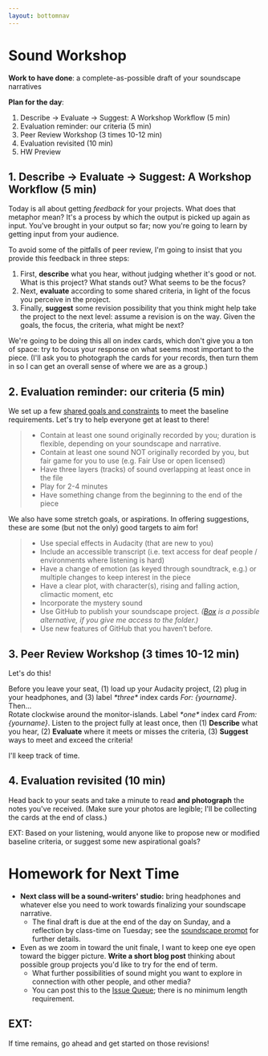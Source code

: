 ```yaml
---
layout: bottomnav
---
```


# Sound Workshop

**Work to have done**: a complete-as-possible draft of your soundscape narratives

**Plan for the day**:

1. Describe -> Evaluate -> Suggest: A Workshop Workflow (5 min)
2. Evaluation reminder: our criteria (5 min)
3. Peer Review Workshop (3 times 10-12 min)
4. Evaluation revisited (10 min)
5. HW Preview


## 1. Describe -> Evaluate -> Suggest: A Workshop Workflow (5 min)

Today is all about getting _feedback_ for your projects. What does that metaphor mean? It's a process by which the output is picked up again as input. You've brought in your output so far; now you're going to learn by getting input from your audience.

<!-- A lot of peer review fails because it falls to one of two extremes: noncommittal nods, or non-stop nitpicking. Neither really takes advantage of the output we have in front of us. -->

To avoid some of the pitfalls of peer review, I'm going to insist that you provide this feedback in three steps:
<div class="alert alert-info">
<ol><li> First, <strong>describe</strong> what you hear, without judging whether it's good or not. What is this project? What stands out? What seems to be the focus? <!-- A lot of times as writers, even soundwriters, we don't even know if our audience is getting the main point we want to get across.  --></li>
<li>Next, <strong>evaluate</strong> according to some shared criteria, in light of the focus you perceive in the project. <!-- NB: This is still a form of description: it's not about "good" or "bad" in the abstract but about where it meets or misses the shared or stated goals. --></li>
<li>Finally, <strong>suggest</strong> some revision possibility that you think might help take the project to the next level: assume a revision is on the way. Given the goals, the focus, the criteria, what might be next? <!-- Pose this as a suggestion, not a command: and interpret these as suggestions, not commands. --></li>
</ol>
</div>

We're going to be doing this all on index cards, which don't give you a ton of space: try to focus your response on what seems most important to the piece. (I'll ask you to photograph the cards for your records, then turn them in so I can get an overall sense of where we are as a group.)

## 2. Evaluation reminder: our criteria (5 min)
We set up a few [shared goals and constraints](http://bit.ly/cdm2019fall-criteria) to meet the baseline requirements. Let's try to help everyone get at least to there!
> * Contain at least one sound originally recorded by you; duration is flexible, depending on your soundscape and narrative.
> * Contain at least one sound NOT originally recorded by you, but fair game for you to use (e.g. Fair Use or open licensed)
> * Have three layers (tracks) of sound overlapping at least once in the file
> * Play for 2-4 minutes
> * Have something change from the beginning to the end of the piece


We also have some stretch goals, or aspirations. In offering suggestions, these are some (but not the only) good targets to aim for!
> * Use special effects in Audacity (that are new to you)
> * Include an accessible transcript (i.e. text access for deaf people / environments where listening is hard)
> * Have a change of emotion (as keyed through soundtrack, e.g.) or multiple changes to keep interest in the piece
> * Have a clear plot, with character(s), rising and falling action, climactic moment, etc
> * Incorporate the mystery sound
> * Use GitHub to publish your soundscape project. _([Box](http://pitt.box.com) is a possible alternative, if you give me access to the folder.)_
> * Use new features of GitHub that you haven’t before.
<!-- one more suggestion, from last year: Practice careful _alignment_ (e.g. of music change with plot change, or an interesting background moment with silence in the foreground) -->

## 3. Peer Review Workshop (3 times 10-12 min)

Let's do this!
<div class="alert alert-info">
Before you leave your seat, (1) load up your Audacity project, (2) plug in your headphones, and (3) label <em>*three*</em> index cards <em>For: {yourname}</em>.
</div>
Then...
<div class="alert alert-success">
Rotate clockwise around the monitor-islands. Label <em>*one*</em> index card <em>From: {yourname}</em>. Listen to the project fully at least once, then (1) <strong>Describe</strong> what you hear, (2) <strong>Evaluate</strong> where it meets or misses the criteria, (3) <strong>Suggest</strong> ways to meet and exceed the criteria!
</div>

I'll keep track of time.

<!-- On subsequent loops, note that you may also want to read and/or refer to the previous index cards... **after** listening to the project first. -->

## 4. Evaluation revisited (10 min)
Head back to your seats and take a minute to read **and photograph** the notes you've received. (Make sure your photos are legible; I'll be collecting the cards at the end of class.)

<div class="alert alert-white">
EXT: Based on your listening, would anyone like to propose new or modified baseline criteria, or suggest some new aspirational goals?
</div>


# Homework for Next Time

* **Next class will be a sound-writers' studio:** bring headphones and whatever else you need to work towards finalizing your soundscape narrative.
  - The final draft is due at the end of the day on Sunday, and a reflection by class-time on Tuesday; see the [soundscape prompt](https://github.com/benmiller314/soundscape-prompt-2019fall) for further details.
* Even as we zoom in toward the unit finale, I want to keep one eye open toward the bigger picture. **Write a short blog post** thinking about possible group projects you'd like to try for the end of term.
  - What further possibilities of sound might you want to explore in connection with other people, and other media?
  - You can post this to the [Issue Queue]({{site.github.repository_url}}/issues/5); there is no minimum length requirement.



## EXT:
If time remains, go ahead and get started on those revisions!

